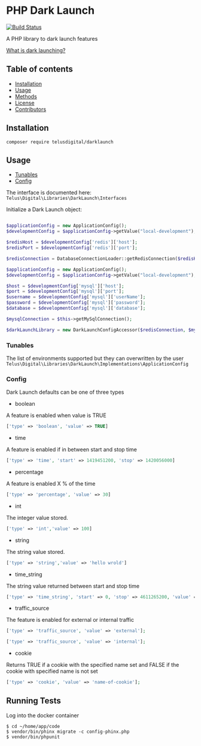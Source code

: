 # PHP Dark Launch

[![Build Status](https://travis-ci.org/telusdigital/php-dark-launch.svg?branch=master)](https://travis-ci.org/telusdigital/php-dark-launch)

A PHP library to dark launch features

[What is dark launching?](http://changelog.ca/log/2012/07/19/dark_launching_software_features)


## Table of contents

- [Installation](#installation)
- [Usage](#usage)
- [Methods](#methods)
- [License](#license)
- [Contributors](#contributors)

## Installation

```
composer require telusdigital/darklaunch
```

## Usage
- [Tunables](#tunables)
- [Config](#config)

The interface is documented here: `Telus\Digital\Libraries\DarkLaunch\Interfaces`

Initialize a Dark Launch object:

```php

$applicationConfig = new ApplicationConfig();
$developmentConfig = $applicationConfig->getValue("local-development");

$redisHost = $developmentConfig['redis']['host'];
$redisPort = $developmentConfig['redis']['port'];

$redisConnection = DatabaseConnectionLoader::getRedisConnection($redisHost, $redisPort);

$applicationConfig = new ApplicationConfig();
$developmentConfig = $applicationConfig->getValue("local-development");

$host = $developmentConfig['mysql']['host'];
$port = $developmentConfig['mysql']['port'];
$username = $developmentConfig['mysql']['userName'];
$password = $developmentConfig['mysql']['password'];
$database = $developmentConfig['mysql']['database'];

$mysqlConnection = $this->getMySqlConnection();

$darkLaunchLibrary = new DarkLaunchConfigAccessor($redisConnection, $mysqlConnection);
```

### Tunables

The list of environments supported but they can overwritten by the user
`Telus\Digital\Libraries\DarkLaunch\Implementations\ApplicationConfig`


### Config

Dark Launch defaults can be one of three types

* boolean

A feature is enabled when value is TRUE
```php
['type' => 'boolean', 'value' => TRUE]
```

* time

A feature is enabled if in between start and stop time
```php
['type' => 'time', 'start' => 1419451200, 'stop' => 1420056000]
```

* percentage

A feature is enabled X % of the time
```php
['type' => 'percentage', 'value' => 30]
```

* int

The integer value stored.
```php
['type' => 'int','value' => 100]
```

* string

The string value stored.
```php
['type' => 'string','value' => 'hello wrold']
```

* time_string

The string value returned between start and stop time
```php
['type' => 'time_string', 'start' => 0, 'stop' => 4611265200, 'value' => 'hello world']
```

* traffic_source

The feature is enabled for external or internal traffic
```php
['type' => 'traffic_source', 'value' => 'external'];
```
```php
['type' => 'traffic_source', 'value' => 'internal'];
```

* cookie

Returns TRUE if a cookie with the specified name set and FALSE if the cookie with specified name is not set
```php
['type' => 'cookie', 'value' => 'name-of-cookie'];
```

## Running Tests

Log into the docker container

```
$ cd ~/home/app/code
$ vendor/bin/phinx migrate -c config-phinx.php
$ vendor/bin/phpunit
```